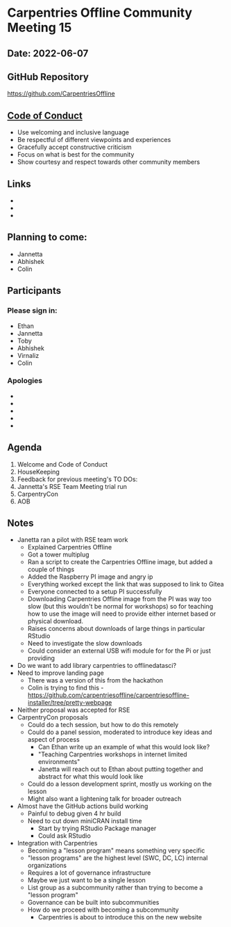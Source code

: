 # Carpentries Offline Community Meeting 15
## Date: 2022-06-07

## GitHub Repository
https://github.com/CarpentriesOffline

## [Code of Conduct](https://docs.carpentries.org/topic_folders/policies/code-of-conduct.html)

* Use welcoming and inclusive language
* Be respectful of different viewpoints and experiences
* Gracefully accept constructive criticism
* Focus on what is best for the community
* Show courtesy and respect towards other community members

## Links
- 
- 
- 

## Planning to come:
- Jannetta
- Abhishek
- Colin

## Participants
### Please sign in:
* Ethan
* Jannetta
* Toby
* Abhishek
* Virnaliz
* Colin

### Apologies
* 
* 
* 
* 
* 

## Agenda
1. Welcome and Code of Conduct
2. HouseKeeping
3. Feedback for previous meeting's TO DOs:
4. Jannetta's RSE Team Meeting trial run
5. CarpentryCon 
6. AOB
    
## Notes

* Janetta ran a pilot with RSE team work
    * Explained Carpentries Offline
    * Got a tower multiplug
    * Ran a script to create the Carpentries Offline image, but added a couple of things
    * Added the Raspberry PI image and angry ip
    * Everything worked except the link that was supposed to link to Gitea
    * Everyone connected to a setup PI successfully
    * Downloading Carpentries Offline image from the PI was way too slow (but this wouldn't be normal for workshops) so for teaching how to use the image will need to provide either internet based or physical download.
    * Raises concerns about downloads of large things in particular RStudio
    * Need to investigate the slow downloads
    * Could consider an external USB wifi module for for the Pi or just providing 
* Do we want to add library carpentries to offlinedatasci?
* Need to improve landing page
    * There was a version of this from the hackathon
    * Colin is trying to find this - https://github.com/carpentriesoffline/carpentriesoffline-installer/tree/pretty-webpage
* Neither proposal was accepted for RSE
* CarpentryCon proposals
    * Could do a tech session, but how to do this remotely
    * Could do a panel session, moderated to introduce key ideas and aspect of process
        * Can Ethan write up an example of what this would look like?
        * "Teaching Carpentries workshops in internet limited environments"
        * Janetta will reach out to Ethan about putting together and abstract for what this would look like
    * Could do a lesson development sprint, mostly us working on the lesson
    * Might also want a lightening talk for broader outreach
* Almost have the GitHub actions build working
    * Painful to debug given 4 hr build
    * Need to cut down miniCRAN install time
        * Start by trying RStudio Package manager
        * Could ask RStudio
* Integration with Carpentries
    * Becoming a "lesson program" means something very specific
    * "lesson programs" are the highest level (SWC, DC, LC) internal organizations
    * Requires a lot of governance infrastructure
    * Maybe we just want to be a single lesson
    * List group as a subcommunity rather than trying to become a "lesson program"
    * Governance can be built into subcommunities
    * How do we proceed with becoming a subcommunity
        * Carpentries is about to introduce this on the new website
